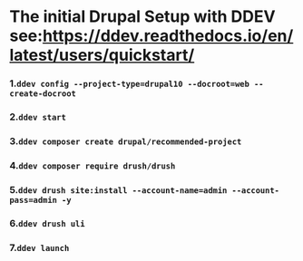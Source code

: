 # The initial Drupal Setup with DDEV see:https://ddev.readthedocs.io/en/latest/users/quickstart/
 
### 1.`ddev config --project-type=drupal10 --docroot=web --create-docroot`
### 2.`ddev start`
### 3.`ddev composer create drupal/recommended-project`
### 4.`ddev composer require drush/drush`
### 5.`ddev drush site:install --account-name=admin --account-pass=admin -y`
### 6.`ddev drush uli`
### 7.`ddev launch`
